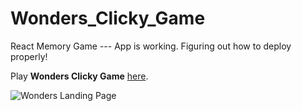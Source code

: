 # Wonders_Clicky_Game
React Memory Game --- App is working.  Figuring out how to deploy properly!

Play **Wonders Clicky Game** [here](https://lookwendyican.github.io/Wonders_Clicky_Game/).

 ![Wonders Landing Page](wonders/public/Wonders.png) 
 
 
